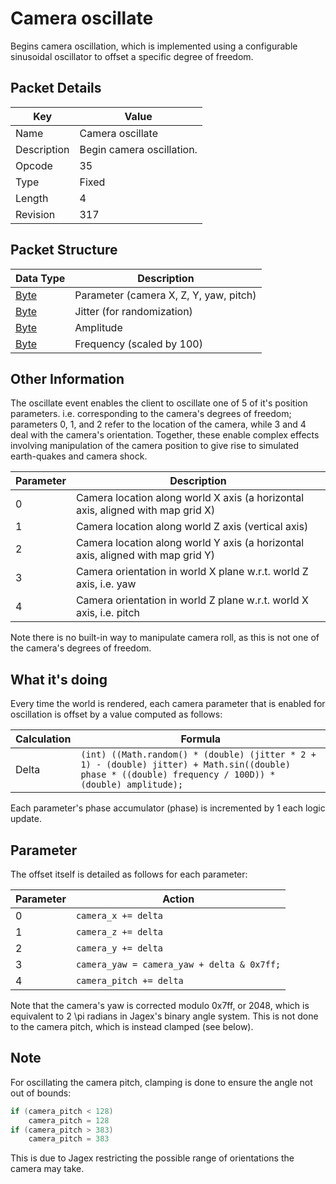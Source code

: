 # Camera oscillate
Begins camera oscillation, which is implemented using a configurable sinusoidal oscillator to offset a specific degree of freedom.

## Packet Details
| Key | Value |
|--|--|
| Name | Camera oscillate |
| Description | Begin camera oscillation. |
| Opcode | 35 |
| Type | Fixed |
| Length | 4 |
| Revision | 317 |

## Packet Structure
| Data Type | Description |
|--|--|
| [Byte](/Data-Types.html#common-data-types) | Parameter (camera X, Z, Y, yaw, pitch) |
| [Byte](/Data-Types.html#common-data-types) | Jitter (for randomization) |
| [Byte](/Data-Types.html#common-data-types) | Amplitude |
| [Byte](/Data-Types.html#common-data-types) | Frequency (scaled by 100) |

## Other Information
The oscillate event enables the client to oscillate one of 5 of it's position parameters.
i.e. corresponding to the camera's degrees of freedom; parameters 0, 1, and 2 refer to the location of the camera, while 3 and 4 deal with the camera's orientation.
Together, these enable complex effects involving manipulation of the camera position to give rise to simulated earth-quakes and camera shock.

| Parameter | Description |
|--|--|
| 0 | Camera location along world X axis (a horizontal axis, aligned with map grid X) |
| 1 | Camera location along world Z axis (vertical axis) |
| 2 | Camera location along world Y axis (a horizontal axis, aligned with map grid Y) |
| 3 | Camera orientation in world X plane w.r.t. world Z axis, i.e. yaw |
| 4 | Camera orientation in world Z plane w.r.t. world X axis, i.e. pitch |

Note there is no built-in way to manipulate camera roll, as this is not one of the camera's degrees of freedom.

## What it's doing
Every time the world is rendered, each camera parameter that is enabled for oscillation is offset by a value computed as follows:

| Calculation | Formula |
|--|--|
| Delta | `(int) ((Math.random() * (double) (jitter * 2 + 1) - (double) jitter) + Math.sin((double) phase * ((double) frequency / 100D)) * (double) amplitude);` |

Each parameter's phase accumulator (phase) is incremented by 1 each logic update.

## Parameter
The offset itself is detailed as follows for each parameter:

| Parameter | Action |
|--|--|
| 0 | `camera_x += delta` |
| 1 | `camera_z += delta` |
| 2 | `camera_y += delta` |
| 3 | `camera_yaw = camera_yaw + delta & 0x7ff;` |
| 4 | `camera_pitch += delta` |

Note that the camera's yaw is corrected modulo 0x7ff, or 2048, which is equivalent to 2 \pi radians in Jagex's binary angle system.
This is not done to the camera pitch, which is instead clamped (see below).

## Note
For oscillating the camera pitch, clamping is done to ensure the angle not out of bounds:

```java
if (camera_pitch < 128)
    camera_pitch = 128
if (camera_pitch > 383)
    camera_pitch = 383
```

This is due to Jagex restricting the possible range of orientations the camera may take.
